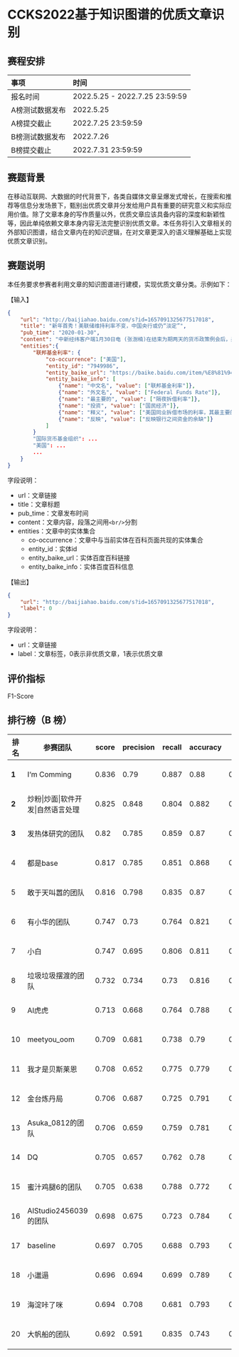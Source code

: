 # CCKS2022基于知识图谱的优质文章识别

## 赛程安排

| 事项            | 时间                           |
| :-------------- | :----------------------------- |
| 报名时间        | 2022.5.25 - 2022.7.25 23:59:59 |
| A榜测试数据发布 | 2022.5.25                      |
| A榜提交截止     | 2022.7.25 23:59:59             |
| B榜测试数据发布 | 2022.7.26                      |
| B榜提交截止     | 2022.7.31 23:59:59             |

## 赛题背景

在移动互联网、大数据的时代背景下，各类自媒体文章呈爆发式增长，在搜索和推荐等信息分发场景下，甄别出优质文章并分发给用户具有重要的研究意义和实际应用价值。除了文章本身的写作质量以外，优质文章应该具备内容的深度和新颖性等，因此单纯依赖文章本身内容无法完整识别优质文章。本任务将引入文章相关的外部知识图谱，结合文章内在的知识逻辑，在对文章更深入的语义理解基础上实现优质文章识别。

## 赛题说明

本任务要求参赛者利用文章的知识图谱进行建模，实现优质文章分类。示例如下：

【输入】

```json
{
    "url": "http://baijiahao.baidu.com/s?id=1657091325677517018",
    "title": "新年首秀！美联储维持利率不变，中国央行或仍“淡定”",
    "pub_time": "2020-01-30",
    "content": "中新经纬客户端1月30日电 (张澍楠)在结束为期两天的货币政策例会后，美联储今日(30日)凌晨宣布，维持联邦基金利率在1.50%-1.75%不变，符合市场预期。<br/>“按兵不动”成共识...",
    "entities":{
        "联邦基金利率": {
            "co-occurrence": ["美国"], 
            "entity_id": "7949986", 
            "entity_baike_url": "https://baike.baidu.com/item/%E8%81%94%E9%82%A6%E5%9F%BA%E9%87%91%E5%88%A9%E7%8E%87/7949986", 
            "entity_baike_info": [
                {"name": "中文名", "value": ["联邦基金利率"]}, 
                {"name": "外文名", "value": ["Federal Funds Rate"]}, 
                {"name": "最主要的", "value": ["隔夜拆借利率"]}, 
                {"name": "投资", "value": ["国民经济"]}, 
                {"name": "释义", "value": ["美国同业拆借市场的利率，其最主要的是隔夜拆借利率"]}, 
                {"name": "反映", "value": ["反映银行之间资金的余缺"]}
            ]
        }
        "国际货币基金组织": ...
        "美国": ...
        ...
    }
}
```

字段说明：

- url：文章链接
- title：文章标题
- pub_time：文章发布时间
- content：文章内容，段落之间用`<br/>`分割
- entities：文章中的实体集合
  - co-occurrence：文章中与当前实体在百科页面共现的实体集合
  - entity_id：实体id
  - entity_baike_url：实体百度百科链接
  - entity_baike_info：实体百度百科信息

【输出】

```json
{
    "url": "http://baijiahao.baidu.com/s?id=1657091325677517018",
    "label": 0
}
```

字段说明：

- url：文章链接
- label：文章标签，0表示非优质文章，1表示优质文章

## 评价指标

F1-Score

## 排行榜（B 榜）

| 排名  | 参赛团队                           | score | precision | recall | accuracy | f1    | 提交时间         |
| ----- | ---------------------------------- | ----- | --------- | ------ | -------- | ----- | ---------------- |
| **1** | I‘m Comming                        | 0.836 | 0.79      | 0.887  | 0.88     | 0.836 | 2022-07-28 16:45 |
| **2** | 炒粉\|炒面\|软件开发\|自然语言处理 | 0.825 | 0.848     | 0.804  | 0.882    | 0.825 | 2022-07-31 23:56 |
| **3** | 发热体研究的团队                   | 0.82  | 0.785     | 0.859  | 0.87     | 0.82  | 2022-07-30 08:42 |
| 4     | 都是base                           | 0.817 | 0.785     | 0.851  | 0.868    | 0.817 | 2022-07-31 23:00 |
| 5     | 敢于天叫嚣的团队                   | 0.816 | 0.798     | 0.835  | 0.87     | 0.816 | 2022-07-31 23:23 |
| 6     | 有小华的团队                       | 0.747 | 0.73      | 0.764  | 0.821    | 0.747 | 2022-07-29 11:30 |
| 7     | 小白                               | 0.747 | 0.695     | 0.806  | 0.811    | 0.747 | 2022-07-30 09:05 |
| 8     | 垃圾垃圾摆渡的团队                 | 0.732 | 0.734     | 0.73   | 0.816    | 0.732 | 2022-07-28 09:12 |
| 9     | AI虎虎                             | 0.713 | 0.668     | 0.764  | 0.788    | 0.713 | 2022-07-27 18:02 |
| 10    | meetyou_oom                        | 0.709 | 0.681     | 0.738  | 0.79     | 0.709 | 2022-07-27 14:22 |
| 11    | 我才是贝斯莱恩                     | 0.708 | 0.652     | 0.775  | 0.779    | 0.708 | 2022-07-31 23:22 |
| 12    | 金台炼丹局                         | 0.706 | 0.687     | 0.725  | 0.791    | 0.706 | 2022-07-28 16:54 |
| 13    | Asuka_0812的团队                   | 0.706 | 0.659     | 0.759  | 0.781    | 0.706 | 2022-07-28 17:15 |
| 14    | DQ                                 | 0.705 | 0.657     | 0.762  | 0.78     | 0.705 | 2022-07-26 18:03 |
| 15    | 蜜汁鸡腿6的团队                    | 0.705 | 0.638     | 0.788  | 0.772    | 0.705 | 2022-07-30 23:44 |
| 16    | AIStudio2456039的团队              | 0.698 | 0.675     | 0.723  | 0.784    | 0.698 | 2022-07-30 19:46 |
| 17    | baseline                           | 0.697 | 0.705     | 0.688  | 0.793    | 0.697 | 2022-07-26 21:15 |
| 18    | 小邋遢                             | 0.696 | 0.694     | 0.699  | 0.789    | 0.696 | 2022-07-31 09:08 |
| 19    | 海淀咔了咪                         | 0.694 | 0.708     | 0.681  | 0.793    | 0.694 | 2022-07-26 21:51 |
| 20    | 大帆船的团队                       | 0.692 | 0.591     | 0.835  | 0.743    | 0.692 | 2022-07-29 09:24 |